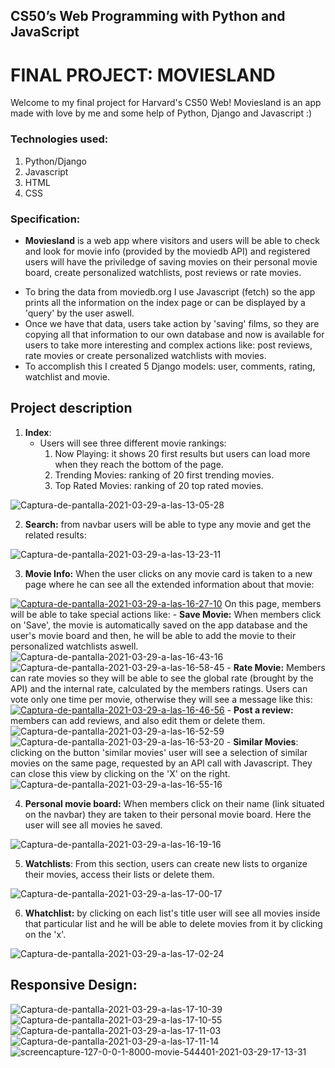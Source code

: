 ## CS50’s Web Programming with Python and JavaScript
# FINAL PROJECT: MOVIESLAND

Welcome to my final project for Harvard's CS50 Web! Moviesland is an app made with love by me and some help of Python, Django and Javascript :)

### Technologies used:
1. Python/Django
2. Javascript
3. HTML
4. CSS

### Specification:

* **Moviesland** is a web app where visitors and users will be able to check and look for movie info (provided by the moviedb API) and registered users will have the priviledge of saving movies on their personal movie board, create personalized watchlists, post reviews or rate movies. 
- To bring the data from moviedb.org I use Javascript (fetch) so the app prints all the information on the index page or can be displayed by a 'query' by the user aswell. 
- Once we have that data, users take action by 'saving' films, so they are copying all that information to our own database and now is available for users to take more interesting and complex actions like: post reviews, rate movies or create personalized watchlists with movies. 
- To accomplish this I created 5 Django models: user, comments, rating, watchlist and movie.

## Project description

1. **Index**: 
    * Users will see three different movie rankings:
        1. Now Playing: it shows 20 first results but users can load more when they reach the bottom of the page.
        2. Trending Movies: ranking of 20 first trending movies.
        3. Top Rated Movies: ranking of 20 top rated movies.

<img src="https://i.ibb.co/Tmr5N7f/Captura-de-pantalla-2021-03-29-a-las-13-05-28.png" alt="Captura-de-pantalla-2021-03-29-a-las-13-05-28" border="0">

2. **Search:** from navbar users will be able to type any movie and get the related results: 

<img src="https://i.ibb.co/Th7wThS/Captura-de-pantalla-2021-03-29-a-las-13-23-11.png" alt="Captura-de-pantalla-2021-03-29-a-las-13-23-11" border="0">

3. **Movie Info:** When the user clicks on any movie card is taken to a new page where he can see all the extended information about that movie:

<a href="https://ibb.co/JcWt19W"><img src="https://i.ibb.co/QJ7Qg47/Captura-de-pantalla-2021-03-29-a-las-16-27-10.png" alt="Captura-de-pantalla-2021-03-29-a-las-16-27-10" border="0"></a>
On this page, members will be able to take special actions like: 
        - **Save Movie:** When members click on 'Save', the movie is automatically saved on the app database and the user's movie board and then, he will be able to add the movie to their personalized watchlists aswell. 
        <img src="https://i.ibb.co/L5t9gFX/Captura-de-pantalla-2021-03-29-a-las-16-43-16.png" alt="Captura-de-pantalla-2021-03-29-a-las-16-43-16" border="0"> 
        <img src="https://i.ibb.co/c6VphNR/Captura-de-pantalla-2021-03-29-a-las-16-58-45.png" alt="Captura-de-pantalla-2021-03-29-a-las-16-58-45" border="0">
        - **Rate Movie:** Members can rate movies so they will be able to see the global rate (brought by the API) and the internal rate, calculated by the members ratings. Users can vote only one time per movie, otherwise they will see a message like this:
        <a href="https://imgbb.com/"><img src="https://i.ibb.co/v301K25/Captura-de-pantalla-2021-03-29-a-las-16-46-56.png" alt="Captura-de-pantalla-2021-03-29-a-las-16-46-56" border="0"></a>
        - **Post a review:** members can add reviews, and also edit them or delete them.  
        <img src="https://i.ibb.co/rbbHvjD/Captura-de-pantalla-2021-03-29-a-las-16-52-59.png" alt="Captura-de-pantalla-2021-03-29-a-las-16-52-59" border="0">
        <img src="https://i.ibb.co/3yhNwVf/Captura-de-pantalla-2021-03-29-a-las-16-53-20.png" alt="Captura-de-pantalla-2021-03-29-a-las-16-53-20" border="0">
        - **Similar Movies**: clicking on the button 'similar movies' user will see a selection of similar movies on the same page, requested by an API call with Javascript. They can close this view by clicking on the 'X' on the right.
        <img src="https://i.ibb.co/bbjpjRB/Captura-de-pantalla-2021-03-29-a-las-16-55-16.png" alt="Captura-de-pantalla-2021-03-29-a-las-16-55-16" border="0">



4. **Personal movie board:** When members click on their name (link situated on the navbar) they are taken to their personal movie board. Here the user will see all movies he saved. 
<img src="https://i.ibb.co/mSqwR0P/Captura-de-pantalla-2021-03-29-a-las-16-19-16.png" alt="Captura-de-pantalla-2021-03-29-a-las-16-19-16" border="0">

5. **Watchlists**: From this section, users can create new lists to organize their movies, access their lists or delete them.
<img src="https://i.ibb.co/6YQy1qv/Captura-de-pantalla-2021-03-29-a-las-17-00-17.png" alt="Captura-de-pantalla-2021-03-29-a-las-17-00-17" border="0">

6. **Whatchlist:** by clicking on each list's title user will see all movies inside that particular list and he will be able to delete movies from it by clicking on the 'x'.
<img src="https://i.ibb.co/QXsyjVG/Captura-de-pantalla-2021-03-29-a-las-17-02-24.png" alt="Captura-de-pantalla-2021-03-29-a-las-17-02-24" border="0">

## **Responsive Design**:
<img src="https://i.ibb.co/FhQ2PSq/Captura-de-pantalla-2021-03-29-a-las-17-10-39.png" alt="Captura-de-pantalla-2021-03-29-a-las-17-10-39" border="0">
<img src="https://i.ibb.co/hfxs3yQ/Captura-de-pantalla-2021-03-29-a-las-17-10-55.png" alt="Captura-de-pantalla-2021-03-29-a-las-17-10-55" border="0">
<img src="https://i.ibb.co/rvc60bB/Captura-de-pantalla-2021-03-29-a-las-17-11-03.png" alt="Captura-de-pantalla-2021-03-29-a-las-17-11-03" border="0">
<img src="https://i.ibb.co/PcV1gxq/Captura-de-pantalla-2021-03-29-a-las-17-11-14.png" alt="Captura-de-pantalla-2021-03-29-a-las-17-11-14" border="0">
<img src="https://i.ibb.co/GHwWcZ7/screencapture-127-0-0-1-8000-movie-544401-2021-03-29-17-13-31.png" alt="screencapture-127-0-0-1-8000-movie-544401-2021-03-29-17-13-31" border="0">

